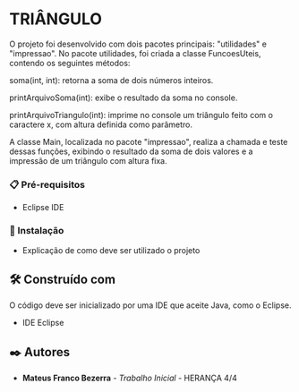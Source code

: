 # TRIÂNGULO

O projeto foi desenvolvido com dois pacotes principais: "utilidades" e "impressao". No pacote utilidades, foi criada a classe FuncoesUteis, contendo os seguintes métodos:

soma(int, int): retorna a soma de dois números inteiros.

printArquivoSoma(int): exibe o resultado da soma no console.

printArquivoTriangulo(int): imprime no console um triângulo feito com o caractere x, com altura definida como parâmetro.

A classe Main, localizada no pacote "impressao", realiza a chamada e teste dessas funções, exibindo o resultado da soma de dois valores e a impressão de um triângulo com altura fixa.

### 📋 Pré-requisitos

- Eclipse IDE
  
### 🔧 Instalação

* Explicação de como deve ser utilizado o projeto

## 🛠️ Construído com

O código deve ser inicializado por uma IDE que aceite Java, como o Eclipse.

* IDE Eclipse

## ✒️ Autores

* **Mateus Franco Bezerra** - *Trabalho Inicial* - HERANÇA 4/4
